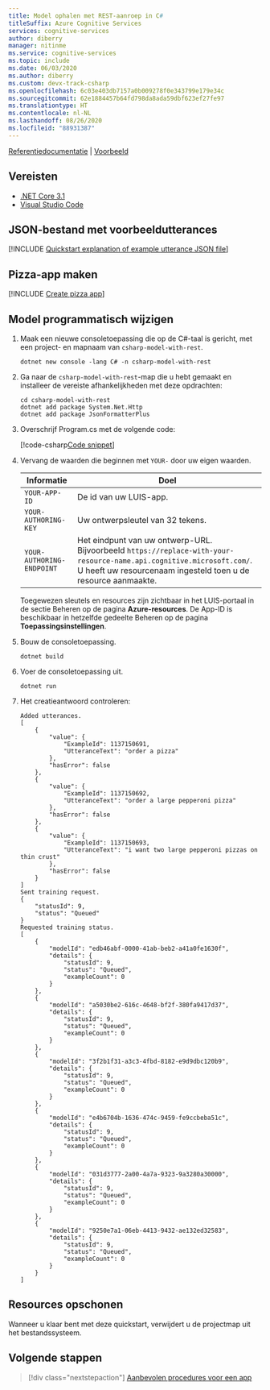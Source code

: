 ```yaml
---
title: Model ophalen met REST-aanroep in C#
titleSuffix: Azure Cognitive Services
services: cognitive-services
author: diberry
manager: nitinme
ms.service: cognitive-services
ms.topic: include
ms.date: 06/03/2020
ms.author: diberry
ms.custom: devx-track-csharp
ms.openlocfilehash: 6c03e403db7157a0b009278f0e343799e179e34c
ms.sourcegitcommit: 62e1884457b64fd798da8ada59dbf623ef27fe97
ms.translationtype: HT
ms.contentlocale: nl-NL
ms.lasthandoff: 08/26/2020
ms.locfileid: "88931387"
---
```

[Referentiedocumentatie](https://westeurope.dev.cognitive.microsoft.com/docs/services/luis-programmatic-apis-v3-0-preview/operations/5890b47c39e2bb052c5b9c45) | [Voorbeeld](https://github.com/Azure-Samples/cognitive-services-quickstart-code/blob/master/dotnet/LanguageUnderstanding/csharp-model-with-rest/Program.cs)

## <a name="prerequisites"></a>Vereisten

* [.NET Core 3.1](https://dotnet.microsoft.com/download)
* [Visual Studio Code](https://code.visualstudio.com/)

## <a name="example-utterances-json-file"></a>JSON-bestand met voorbeeldutterances

[!INCLUDE [Quickstart explanation of example utterance JSON file](get-started-get-model-json-example-utterances.md)]

## <a name="create-pizza-app"></a>Pizza-app maken

[!INCLUDE [Create pizza app](get-started-get-model-create-pizza-app.md)]

## <a name="change-model-programmatically"></a>Model programmatisch wijzigen

1. Maak een nieuwe consoletoepassing die op de C#-taal is gericht, met een project- en mapnaam van `csharp-model-with-rest`.

    ```console
    dotnet new console -lang C# -n csharp-model-with-rest
    ```

1. Ga naar de `csharp-model-with-rest`-map die u hebt gemaakt en installeer de vereiste afhankelijkheden met deze opdrachten:

    ```console
    cd csharp-model-with-rest
    dotnet add package System.Net.Http
    dotnet add package JsonFormatterPlus
    ```

1. Overschrijf Program.cs met de volgende code:

    [!code-csharp[Code snippet](~/cognitive-services-quickstart-code/dotnet/LanguageUnderstanding/csharp-model-with-rest/Program.cs)]

1. Vervang de waarden die beginnen met `YOUR-` door uw eigen waarden.

    |Informatie|Doel|
    |--|--|
    |`YOUR-APP-ID`| De id van uw LUIS-app. |
    |`YOUR-AUTHORING-KEY`|Uw ontwerpsleutel van 32 tekens.|
    |`YOUR-AUTHORING-ENDPOINT`| Het eindpunt van uw ontwerp-URL. Bijvoorbeeld `https://replace-with-your-resource-name.api.cognitive.microsoft.com/`. U heeft uw resourcenaam ingesteld toen u de resource aanmaakte.|

    Toegewezen sleutels en resources zijn zichtbaar in het LUIS-portaal in de sectie Beheren op de pagina **Azure-resources**. De App-ID is beschikbaar in hetzelfde gedeelte Beheren op de pagina **Toepassingsinstellingen**.

1. Bouw de consoletoepassing.

    ```console
    dotnet build
    ```

1. Voer de consoletoepassing uit.

    ```console
    dotnet run
    ```

1. Het creatieantwoord controleren:

    ```console
    Added utterances.
    [
        {
            "value": {
                "ExampleId": 1137150691,
                "UtteranceText": "order a pizza"
            },
            "hasError": false
        },
        {
            "value": {
                "ExampleId": 1137150692,
                "UtteranceText": "order a large pepperoni pizza"
            },
            "hasError": false
        },
        {
            "value": {
                "ExampleId": 1137150693,
                "UtteranceText": "i want two large pepperoni pizzas on thin crust"
            },
            "hasError": false
        }
    ]
    Sent training request.
    {
        "statusId": 9,
        "status": "Queued"
    }
    Requested training status.
    [
        {
            "modelId": "edb46abf-0000-41ab-beb2-a41a0fe1630f",
            "details": {
                "statusId": 9,
                "status": "Queued",
                "exampleCount": 0
            }
        },
        {
            "modelId": "a5030be2-616c-4648-bf2f-380fa9417d37",
            "details": {
                "statusId": 9,
                "status": "Queued",
                "exampleCount": 0
            }
        },
        {
            "modelId": "3f2b1f31-a3c3-4fbd-8182-e9d9dbc120b9",
            "details": {
                "statusId": 9,
                "status": "Queued",
                "exampleCount": 0
            }
        },
        {
            "modelId": "e4b6704b-1636-474c-9459-fe9ccbeba51c",
            "details": {
                "statusId": 9,
                "status": "Queued",
                "exampleCount": 0
            }
        },
        {
            "modelId": "031d3777-2a00-4a7a-9323-9a3280a30000",
            "details": {
                "statusId": 9,
                "status": "Queued",
                "exampleCount": 0
            }
        },
        {
            "modelId": "9250e7a1-06eb-4413-9432-ae132ed32583",
            "details": {
                "statusId": 9,
                "status": "Queued",
                "exampleCount": 0
            }
        }
    ]
    ```

## <a name="clean-up-resources"></a>Resources opschonen

Wanneer u klaar bent met deze quickstart, verwijdert u de projectmap uit het bestandssysteem.

## <a name="next-steps"></a>Volgende stappen

> [!div class="nextstepaction"]
> [Aanbevolen procedures voor een app](../luis-concept-best-practices.md)
